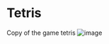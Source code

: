 # Tetris
Copy of the game tetris
![image](https://user-images.githubusercontent.com/95652335/208781310-678ae0ea-6b9c-4e1a-809b-539282ffe9c1.png)
